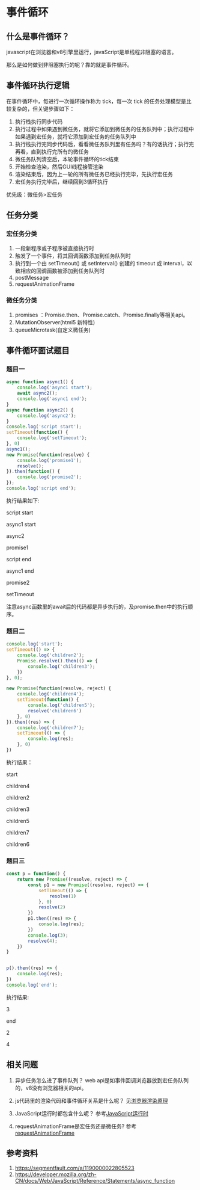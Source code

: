 # 事件循环

## 什么是事件循环？

javascript在浏览器和v8引擎里运行，javaScript是单线程非阻塞的语言。

那么是如何做到非阻塞执行的呢？靠的就是事件循环。

## 事件循环执行逻辑

在事件循环中，每进行一次循环操作称为 tick，每一次 tick 的任务处理模型是比较复杂的，但关键步骤如下：

1. 执行栈执行同步代码
2. 执行过程中如果遇到微任务，就将它添加到微任务的任务队列中；执行过程中如果遇到宏任务，就将它添加到宏任务的任务队列中
3. 执行栈执行完同步代码后，看看微任务队列里有任务吗？有的话执行；执行完再看，直到执行完所有的微任务
4. 微任务队列清空后，本轮事件循环的tick结束
5. 开始检查渲染，然后GUI线程接管渲染
6. 渲染结束后，因为上一轮的所有微任务已经执行完毕，先执行宏任务
7. 宏任务执行完毕后，继续回到3循环执行

优先级：微任务>宏任务

## 任务分类

### 宏任务分类

1. 一段新程序或子程序被直接执行时
2. 触发了一个事件，将其回调函数添加到任务队列时
3. 执行到一个由 setTimeout() 或 setInterval() 创建的 timeout 或 interval，以致相应的回调函数被添加到任务队列时
4. postMessage
5. requestAnimationFrame

### 微任务分类

1. promises ：Promise.then、Promise.catch、Promise.finally等相关api。
2. MutationObserver(html5 新特性)
3. queueMicrotask(自定义微任务)

<!-- ## node和浏览器里的事件循环的区别

node11及以后版本和浏览器里的执行顺序一致。

详细参考[nodejs事件循环](./nodejsEventloop.md) -->

## 事件循环面试题目

### 题目一

```javascript
async function async1() {
    console.log('async1 start');
    await async2();
    console.log('async1 end');
}
async function async2() {
    console.log('async2');
}
console.log('script start');
setTimeout(function() {
    console.log('setTimeout');
}, 0)
async1();
new Promise(function(resolve) {
    console.log('promise1');
    resolve();
}).then(function() {
    console.log('promise2');
});
console.log('script end');
```

执行结果如下:

script start

async1 start

async2

promise1

script end

async1 end

promise2

setTimeout

注意async函数里的await后的代码都是异步执行的，及promise.then中的执行顺序。

### 题目二

```javascript
console.log('start');
setTimeout(() => {
    console.log('children2');
    Promise.resolve().then(() => {
        console.log('children3');
    })
}, 0);

new Promise(function(resolve, reject) {
    console.log('children4');
    setTimeout(function() {
        console.log('children5');
        resolve('children6')
    }, 0)
}).then((res) => {
    console.log('children7');
    setTimeout(() => {
        console.log(res);
    }, 0)
})
```

执行结果：

start

children4

children2

children3

children5

children7

children6

### 题目三

```javascript
const p = function() {
    return new Promise((resolve, reject) => {
        const p1 = new Promise((resolve, reject) => {
            setTimeout(() => {
                resolve(1)
            }, 0)
            resolve(2)
        })
        p1.then((res) => {
            console.log(res);
        })
        console.log(3);
        resolve(4);
    })
}


p().then((res) => {
    console.log(res);
})
console.log('end');
```

执行结果:

3

end

2

4

## 相关问题

1. 异步任务怎么进了事件队列？
web api是如事件回调浏览器放到宏任务队列的，v8没有浏览器相关的api。

2. js代码里的渲染代码和事件循环关系是什么呢？
见[浏览器渲染原理](./browser.md)

3. JavaScript运行时都包含什么呢？
参考[JavaScript运行时](./runtime.md)

4. requestAnimationFrame是宏任务还是微任务?
参考[requestAnimationFrame](./requestAnimationFrame.md)

## 参考资料

1. https://segmentfault.com/a/1190000022805523
2. https://developer.mozilla.org/zh-CN/docs/Web/JavaScript/Reference/Statements/async_function
